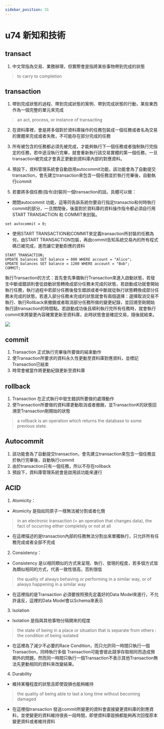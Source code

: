 ```yaml
---
sidebar_position: 31
---
```


# u74 新知和技術 


## transact
1. 中文常指為交易、業務辦理，但實際會是指將某些事物帶到完成的狀態
> to carry to completion

## transaction
1. 帶到完成狀態的過程、帶到完成狀態的案例、帶到完成狀態的行動，某些東西作為一個完整的單元來完成
> an act, process, or instance of transacting
2. 在資料庫裡，會是將多個對於資料庫操作的任務包裝成一個任務或者名為交易的實體來完成或者失敗，不可能存在部分完成的任務
3. 所有被包含的任務都必須先被完成，才能夠執行下一個任務或者強制執行完指定的任務，若中途沒執行完畢，就會重新執行該交易實體的第一個任務，一旦transaction被完成才會真正更動到資料庫內部的對應資料。

4. 預設下，資料管理系統會自動啟用autocommit功能，該功能會為了自動提交transaction，會先建立transaction來包含一個任務並於執行完畢後，自動執行commit


5. 若要將多個任務(指令)封裝同一個transaction的話，具體可以做：
  - 關閉autocommit 功能，這等同告訴系統你要自行指定transactio和何時執行commit的部分，一旦關閉後，後面對於資料庫的資料操作指令都必須自行用START TRANSACTION 和 COMMIT來封裝。
  ```
  set autocommit = 0; 
  ```
  - 使用START TRANSACTION和COMMIT來定義transaction所封裝的任務為何，由START TRANSACTION包裝，再由commit告知系統交易內的所有程式碼已被完成，進而讓它更動對應的資料
  ```
  START TRANSACTION;
  UPDATE balances SET balance = 800 WHERE account = "Alice";
  UPDATE balances SET balance = 1200 WHERE account = "Bob";
  COMMIT;
  ```
執行Transaction的方式：首先會先準備執行Transaction來進入啟動狀態，若發生中斷或錯誤則會從啟動狀態轉換成部分任務未完成的狀態，若啟動成功就會開始執行任務，執行過程中若部分任務後發生錯誤或者中斷就從執行狀態轉換成部分任務未完成的狀態，若進入部分任務未完成的狀態就會有兩個選擇：選擇取消交易不執行、執行Rollback來撤銷或者取消部分任務所做的變更紀錄，並回溯至剛開始執行該transaction的時間點。若啟動成功後且順利執行完所有任務時，就會執行commit來將變更內容確實更新至資料庫，此時狀態會是確認交易，隨後就結束。

![](https://res.cloudinary.com/dqfxgtyoi/image/upload/v1642239042/blog/database/transactionFlowChart_o2ms06.png)


## commit
1. Transaction 正式執行完畢後所要做的結束動作
2. 使Transaction所要求的資料永久性更動至資料庫對應資料，並標記Transaction已結束
3. 時常會被當作將更動紀錄更新至資料庫

## rollback
1. Transaction 在正式執行中發生錯誤所要做的處理動作
2. 使Transaction所要做的資料庫更動取消或者撤銷，並TransactionK的狀態回溯至Transaction剛開始的狀態
> a rollback is an operation which returns the database to some previous state.


## Autocommit
1. 該功能會為了自動提交transaction，會先建立transaction來包含一個任務並於執行完畢後，自動執行commit
2. 由於transaction只有一個任務，所以不存在rollback
3. 預設下，資料庫管理系統會是啟用該功能來運行


## ACID
1. Atomicity：
  - Atomicity 是指如同原子一樣無法被分割或者化簡 
  > in an electronic transaction (= an operation that changes data), the fact of occurring either completely or not at all
  - 在這裡描述的是transaction內部的任務無法分割出來單獨執行，只允許所有任務完成或者全部不完成
2. Consistency：
  - Consistency 是以相同類似的方式來呈現、執行、發現的程度，若多個方式皆為類似相同的方式，代表一致性很高，否則很低
  > the quality of always behaving or performing in a similar way, or of always happening in a similar way
  - 在這裡指的是Transaction 必須要按照預先定義好的Data Model來進行，不允許違反，這裡的Data Model會以Schema來表示
3. Isolation
  - Isolation 是指與其他事物分隔開來的程度
> the state of being in a place or situation that is separate from others : the condition of being isolated
  - 在這裡為了減少不必要的Race Condition，而只允許同一時間只執行一個Transaction，同時執行多個 Transaction可能會彼此競爭存取相同而造成預期外的問題，然而同一時間只執行一個Transaction不表示其他Transaction無法先更動相同的資料來改變結果。
4. Durability
 - 維持某種程度的狀態且即使毀損也能夠維持
 > the quality of being able to last a long time without becoming damaged
 - 在這裡指transaction 發送commit所變更的資料會直接變更資料庫的對應資料，並使變更的資料維持很長一段時間，即使資料庫毀損都能夠再次回復原本變更資料或者維持資料
